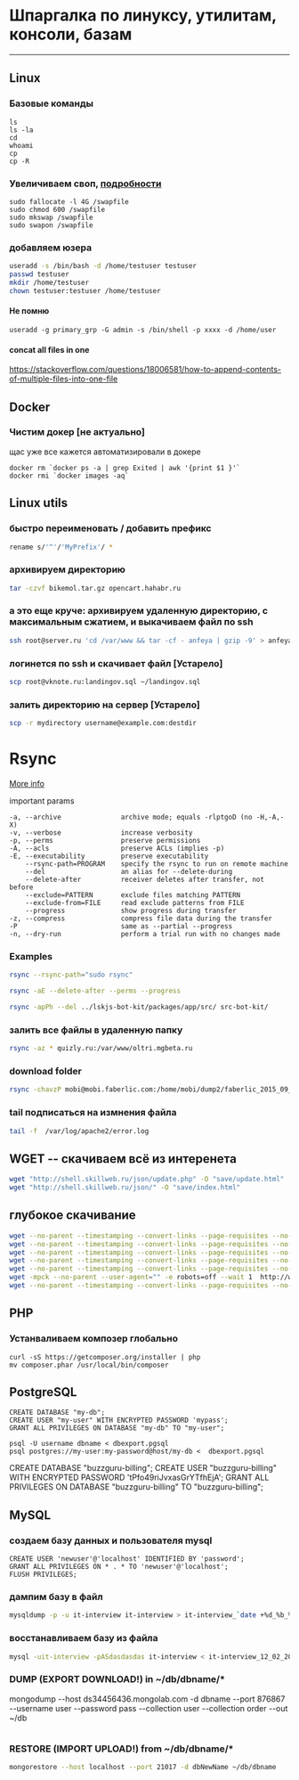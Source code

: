 # Шпаргалка по линуксу, утилитам, консоли, базам
-------

## Linux

### Базовые команды

```
ls 
ls -la
cd 
whoami
cp
cp -R
```



### Увеличиваем своп, [подробности](https://www.digitalocean.com/community/tutorials/how-to-add-swap-on-ubuntu-14-04)
```
sudo fallocate -l 4G /swapfile
sudo chmod 600 /swapfile
sudo mkswap /swapfile
sudo swapon /swapfile
```

### добавляем юзера
```bash
useradd -s /bin/bash -d /home/testuser testuser
passwd testuser
mkdir /home/testuser
chown testuser:testuser /home/testuser
```

#### Не помню
```
useradd -g primary_grp -G admin -s /bin/shell -p xxxx -d /home/user
```

#### concat all files in one
https://stackoverflow.com/questions/18006581/how-to-append-contents-of-multiple-files-into-one-file


## Docker

### Чистим докер [не актуально]
щас уже все кажется автоматизировали в докере
```
docker rm `docker ps -a | grep Exited | awk '{print $1 }'`
docker rmi `docker images -aq`
```

## Linux utils

### быстро переименовать / добавить префикс
```bash
rename s/'^'/'MyPrefix'/ *
```

### архивируем директорию
```bash
tar -czvf bikemol.tar.gz opencart.hahabr.ru
```

### а это еще круче: архивируем удаленную директорию, с максимальным сжатием, и выкачиваем файл по ssh
```bash
ssh root@server.ru 'cd /var/www && tar -cf - anfeya | gzip -9' > anfeya_2014_04_19.tgz
```
### логинется по ssh и скачивает файл [Устарело]
```bash
scp root@vknote.ru:landingov.sql ~/landingov.sql
```
### залить директорию на сервер [Устарело]
```bash
scp -r mydirectory username@example.com:destdir
```


# Rsync

[More info](https://linux.die.net/man/1/rsync)


important params
```
-a, --archive               archive mode; equals -rlptgoD (no -H,-A,-X)
-v, --verbose               increase verbosity
-p, --perms                 preserve permissions
-A, --acls                  preserve ACLs (implies -p)
-E, --executability         preserve executability
    --rsync-path=PROGRAM    specify the rsync to run on remote machine
    --del                   an alias for --delete-during
    --delete-after          receiver deletes after transfer, not before
    --exclude=PATTERN       exclude files matching PATTERN
    --exclude-from=FILE     read exclude patterns from FILE
    --progress              show progress during transfer
-z, --compress              compress file data during the transfer
-P                          same as --partial --progress
-n, --dry-run               perform a trial run with no changes made
```

### Examples

```bash
rsync --rsync-path="sudo rsync" 
```

```bash
rsync -aE --delete-after --perms --progress
```

```bash
rsync -apPh --del ../lskjs-bot-kit/packages/app/src/ src-bot-kit/
```

### залить все файлы в удаленную папку
```bash
rsync -az * quizly.ru:/var/www/oltri.mgbeta.ru
```

### download folder
```bash
rsync -chavzP mobi@mobi.faberlic.com:/home/mobi/dump2/faberlic_2015_09_18 ./dump
```

### tail подписаться на измнения файла
```bash
tail -f  /var/log/apache2/error.log
```


## WGET -- скачиваем всё из интеренета

```bash
wget "http://shell.skillweb.ru/json/update.php" -O "save/update.html"
wget "http://shell.skillweb.ru/json/" -O "save/index.html"
```

## глубокое скачивание

```bash
wget --no-parent --timestamping --convert-links --page-requisites --no-host-directories -erobots=off https://trafficstars.com/
wget --no-parent --timestamping --convert-links --page-requisites --no-host-directories -erobots=off http://landing001.akropol-st.ru/
wget --no-parent --timestamping --convert-links --page-requisites --no-host-directories -erobots=off http://demo.oscodo.com/obsession-v1.1/html-video-bg/dark-demo-two-video-transparent-pattern.html
wget --no-parent --timestamping --convert-links --page-requisites --no-host-directories -erobots=off http://landing001.akropol-st.ru/
wget --no-parent --timestamping --convert-links --page-requisites --no-host-directories -erobots=off --adjust-extension http://landing001.akropol-st.ru/
wget -mpck --no-parent --user-agent="" -e robots=off --wait 1  http://web.archive.org/web/20141216214338/http://biz-accord.ru/
wget --no-parent --timestamping --convert-links --page-requisites --no-host-directories -erobots=off --adjust-extension  --mirror --domains=staticweb.archive.org,web.archive.org http://web.archive.org/web/20141216214338/http://biz-accord.ru/
```

## PHP

### Устанваливаем композер глобально
```
curl -sS https://getcomposer.org/installer | php 
mv composer.phar /usr/local/bin/composer
```
## PostgreSQL

```
CREATE DATABASE "my-db";
CREATE USER "my-user" WITH ENCRYPTED PASSWORD 'mypass';
GRANT ALL PRIVILEGES ON DATABASE "my-db" TO "my-user";
```

```
psql -U username dbname < dbexport.pgsql
psql postgres://my-user:my-password@host/my-db <  dbexport.pgsql
```

CREATE DATABASE "buzzguru-billing";
CREATE USER "buzzguru-billing" WITH ENCRYPTED PASSWORD 'tPfo49riJvxasGrYTfhEjA';
GRANT ALL PRIVILEGES ON DATABASE "buzzguru-billing" TO "buzzguru-billing";


## MySQL

### создаем базу данных и пользователя mysql
```
CREATE USER 'newuser'@'localhost' IDENTIFIED BY 'password';
GRANT ALL PRIVILEGES ON * . * TO 'newuser'@'localhost';
FLUSH PRIVILEGES;
```

### дампим базу в файл
```bash
mysqldump -p -u it-interview it-interview > it-interview_`date +%d_%b_%Y`.sql
```

### восстанавливаем базу из файла
```bash
mysql -uit-interview -pASdasdasdas it-interview < it-interview_12_02_2014.sql
```

### DUMP (EXPORT DOWNLOAD!) in ~/db/dbname/*
mongodump --host ds34456436.mongolab.com -d dbname --port 876867 --username user --password pass --collection user --collection order --out ~/db
```
```

### RESTORE (IMPORT UPLOAD!) from ~/db/dbname/*
```bash
mongorestore --host localhost --port 21017 -d dbNewName ~/db/dbname
```
